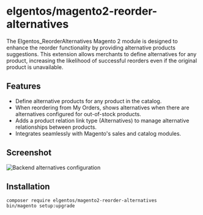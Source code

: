 # elgentos/magento2-reorder-alternatives
The Elgentos_ReorderAlternatives Magento 2 module is designed to enhance the reorder functionality by providing alternative products suggestions. This extension allows merchants to define alternatives for any product, increasing the likelihood of successful reorders even if the original product is unavailable.

## Features
- Define alternative products for any product in the catalog.
- When reordering from My Orders, shows alternatives when there are alternatives configured for out-of-stock products.
- Adds a product relation link type (Alternatives) to manage alternative relationships between products.
- Integrates seamlessly with Magento's sales and catalog modules.

## Screenshot

![Backend alternatives configuration](https://github.com/user-attachments/assets/01fd5cbe-5952-49e2-9549-f696fb6e933d)

## Installation

```
composer require elgentos/magento2-reorder-alternatives
bin/magento setup:upgrade
```
